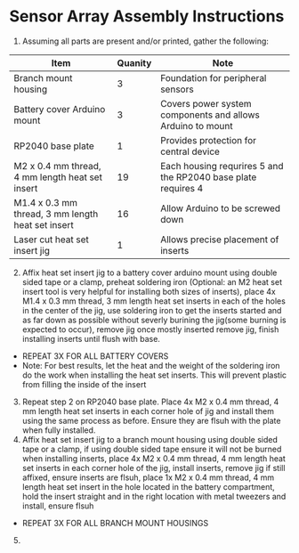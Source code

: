 # Sensor Array Assembly Instructions

1. Assuming all parts are present and/or printed, gather the following:

  | Item  | Quanity | Note | 
  | ------------- | ------------- | ------------- |
  | Branch mount housing | 3 | Foundation for peripheral sensors |
  | Battery cover Arduino mount | 3 | Covers power system components and allows Arduino to mount |
  | RP2040 base plate | 1 | Provides protection for central device |
  | M2 x 0.4 mm thread, 4 mm length heat set insert | 19 | Each housing requrires 5 and the RP2040 base plate requires 4 | 
  | M1.4 x 0.3 mm thread, 3 mm length heat set insert | 16 | Allow Arduino to be screwed down|
  | Laser cut heat set insert jig | 1 | Allows precise placement of inserts |

2. Affix heat set insert jig to a battery cover arduino mount using double sided tape or a clamp, preheat soldering iron (Optional: an M2 heat set insert tool is very helpful for installing both sizes of inserts), place 4x M1.4 x 0.3 mm thread, 3 mm length heat set inserts in each of the holes in the center of the jig, use soldering iron to get the inserts started and as far down as possible without severly burining the jig(some burning is expected to occur), remove jig once mostly inserted remove jig, finish installing inserts until flush with base.
  - REPEAT 3X FOR ALL BATTERY COVERS
  - Note: For best results, let the heat and the weight of the soldering iron do the work when installing the heat set inserts. This will prevent plastic from filling the inside of the insert

3. Repeat step 2 on RP2040 base plate. Place 4x M2 x 0.4 mm thread, 4 mm length heat set inserts in each corner hole of jig and install them using the same process as before. Ensure they are flsuh with the plate when fully installed.
4. Affix heat set insert jig to a branch mount housing using double sided tape or a clamp, if using double sided tape ensure it will not be burned when installing inserts, place 4x M2 x 0.4 mm thread, 4 mm length heat set inserts in each corner hole of the jig, install inserts, remove jig if still affixed, ensure inserts are flsuh, place 1x M2 x 0.4 mm thread, 4 mm length heat set insert in the hole located in the battery compartment, hold the insert straight and in the right location with metal tweezers and install, ensure flsuh
  - REPEAT 3X FOR ALL BRANCH MOUNT HOUSINGS
5. 
